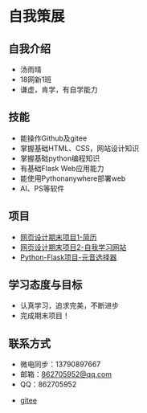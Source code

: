# 自我策展
## 自我介绍
* 汤雨晴
* 18网新1班
* 谦虚，肯学，有自学能力
## 技能
* 能操作Github及gitee
* 掌握基础HTML、CSS，网站设计知识
* 掌握基础python编程知识
* 有基础Flask Web应用能力
* 能使用Pythonanywhere部署web
* AI、PS等软件
## 项目
* [网页设计期末项目1-简历 ](http://tangyuqing.gitee.io/resume/)
* [网页设计期末项目2-自我学习网站](http://tangyuqing.gitee.io/)
* [Python-Flask项目-元音选择器](http://tangyuqing.pythonanywhere.com/)
## 学习态度与目标
* 认真学习，追求完美，不断进步
* 完成期末项目！
## 联系方式
* 微电同步：13790897667
* 邮箱：862705952@qq.com
* QQ：862705952
- [gitee](https://gitee.com/tangyuqing)
